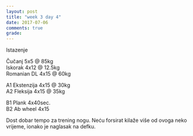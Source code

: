 ```yaml
---
layout: post
title: "week 3 day 4"
date: 2017-07-06
comments: true
grade:
---
```


Istazenje

Čučanj 5x5 @ 85kg  
Iskorak 4x12 @ 12.5kg  
Romanian DL 4x15 @ 60kg  

A1 Ekstenzija 4x15 @ 30kg  
A2 Fleksija 4x15 @ 35kg  

B1 Plank 4x40sec.  
B2 Ab wheel 4x15   

Dost dobar tempo za trening nogu. Neću forsirat kilaže više od ovoga neko vrijeme, ionako je naglasak na defku.
